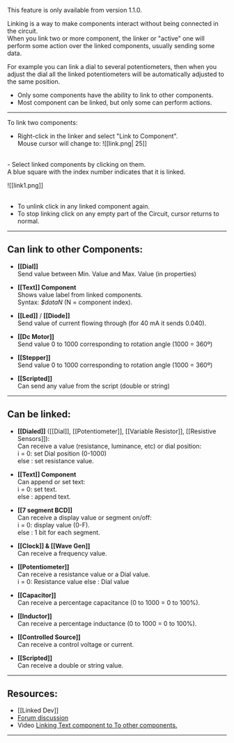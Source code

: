 This feature is only available from version 1.1.0.

Linking is a way to make components interact without being connected in the circuit.<br>
When you link two or more component, the linker or "active" one will perform some action over the linked components, usually sending some data. <br>

For example you can link a dial to several potentiometers, then when you adjust the dial all the linked potentiometers will be automatically adjusted to the same position.

- Only some components have the ability to link to other components.
- Most component can be linked, but only some can perform actions.

---

To link two components:<br>

- Right-click in the linker and select "Link to Component".<br>
    Mouse cursor will change to: ![[link.png| 25]] <br>
<br>
- Select linked components by clicking on them.<br>
    A blue square with the index number indicates that it is linked.<br>

  ![[link1.png]] <br>
<br>
- To unlink click in any linked component again.<br>
- To stop linking click on any empty part of the Circuit, cursor returns to normal.<br>

---

## Can link to other Components:

- **[[Dial]]**<br>
    Send value between Min. Value and Max. Value (in properties)

- **[[Text]] Component**<br>
    Shows value label from linked components.<br>
    Syntax: *$dataN*   (N = component index).<br>

- **[[Led]]** / **[[Diode]]**<br>
    Send value of current flowing through (for 40 mA it sends 0.040).<br>

- **[[Dc Motor]]**<br>
    Send value 0 to 1000 corresponding to rotation angle (1000 = 360º)<br>

- **[[Stepper]]**<br>
    Send value 0 to 1000 corresponding to rotation angle (1000 = 360º)<br>

- **[[Scripted]]**<br>
    Can send any value from the script (double or string)<br>
---

## Can be linked:

- **[[Dialed]]** ([[Dial]], [[Potentiometer]], [[Variable Resistor]], [[Resistive Sensors]]):<br>
    Can receive a value (resistance, luminance, etc) or dial position:<br>
    i = 0: set Dial position (0-1000)<br>
    else : set resistance value.<br>

- **[[Text]] Component**<br>
    Can append or set text:<br>
    i = 0: set text.<br>
    else : append text.<br>

- **[[7 segment BCD]]**<br>
    Can receive a display value or segment on/off:<br>
    i = 0: display value (0-F).<br>
    else : 1 bit for each segment.<br>

- **[[Clock]] & [[Wave Gen]]**<br>
    Can receive a frequency value.<br>

- **[[Potentiometer]]**<br>
    Can receive a resistance value or a Dial value. <br>
    i = 0:  Resistance value
    else : Dial value

- **[[Capacitor]]**<br>
    Can receive a percentage capacitance (0 to 1000 = 0 to 100%).<br>

- **[[Inductor]]**<br>
    Can receive a  percentage inductance (0 to 1000 = 0 to 100%).<br>

- **[[Controlled Source]]**<br>
    Can receive a control voltage or current.<br>

- **[[Scripted]]**<br>
    Can receive a double or string value.<br>

---

## Resources:

- [[Linked Dev]]
- [Forum discussion](https://simulide.forumotion.com/t1556-linking-components)
- Video [Linking Text component to To other components.](https://youtu.be/k7gzxlZPyco)

---
